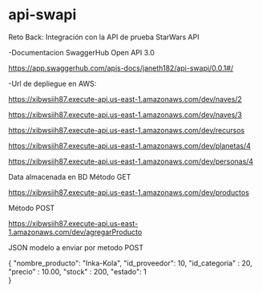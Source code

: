 # api-swapi
Reto Back: Integración con la API de prueba StarWars API

-Documentacion SwaggerHub Open API 3.0

https://app.swaggerhub.com/apis-docs/janeth182/api-swapi/0.0.1#/

-Url de depliegue en AWS:

https://xibwsiih87.execute-api.us-east-1.amazonaws.com/dev/naves/2

https://xibwsiih87.execute-api.us-east-1.amazonaws.com/dev/naves/3

https://xibwsiih87.execute-api.us-east-1.amazonaws.com/dev/recursos

https://xibwsiih87.execute-api.us-east-1.amazonaws.com/dev/planetas/4

https://xibwsiih87.execute-api.us-east-1.amazonaws.com/dev/personas/4

Data almacenada en BD Método GET

https://xibwsiih87.execute-api.us-east-1.amazonaws.com/dev/productos

Método POST

https://xibwsiih87.execute-api.us-east-1.amazonaws.com/dev/agregarProducto

JSON modelo a enviar por metodo POST

{
    "nombre_producto": "Inka-Kola",
    "id_proveedor": 10,
    "id_categoria" : 20,
    "precio" : 10.00,
    "stock" : 200,
    "estado": 1  
}



